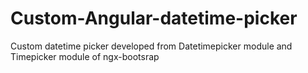 # Custom-Angular-datetime-picker

Custom datetime picker developed from Datetimepicker module and Timepicker module of ngx-bootsrap